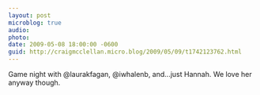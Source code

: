```yaml
---
layout: post
microblog: true
audio: 
photo: 
date: 2009-05-08 18:00:00 -0600
guid: http://craigmcclellan.micro.blog/2009/05/09/t1742123762.html
---
```

Game night with @laurakfagan, @iwhalenb, and...just Hannah. We love her anyway though.
